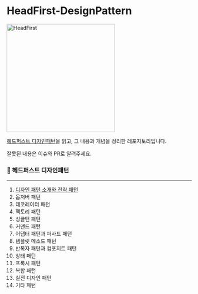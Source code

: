 # HeadFirst-DesignPattern

<img width="294" alt="HeadFirst" src="https://user-images.githubusercontent.com/76640167/210064651-ec3da0a9-a4f8-4a74-9eb7-9a5e17d4dcfa.png">

[헤드퍼스트 디자인패턴](http://www.yes24.com/Product/Goods/108192370)을 읽고, 그 내용과 개념을 정리한 레포지토리입니다.

잘못된 내용은 이슈와 PR로 알려주세요.


### **📌** 헤드퍼스트 디자인패턴

---

1. [디자인 패턴 소개와 전략 패턴](/Chapter1/README.md)
2. 옵저버 패턴
3. 데코레이터 패턴
4. 팩토리 패턴
5. 싱글턴 패턴
6. 커맨드 패턴
7. 어댑터 패턴과 퍼사드 패턴
8. 템플릿 메소드 패턴
9. 반복자 패턴과 컴포지트 패턴
10. 상태 패턴
11. 프록시 패턴
12. 복합 패턴
13. 실전 디자인 패턴
14. 기타 패턴
